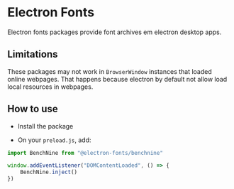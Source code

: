 # Electron Fonts

Electron fonts packages provide font archives em electron desktop apps.

## Limitations

These packages may not work in `BrowserWindow` instances that loaded online webpages. That happens because electron by default not allow load local resources in webpages.

## How to use

* Install the package

* On your `preload.js`, add:

```ts
import BenchNine from "@electron-fonts/benchnine"

window.addEventListener("DOMContentLoaded", () => {
    BenchNine.inject()
})
```